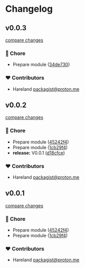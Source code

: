 # Changelog


## v0.0.3

[compare changes](https://github.com/hareland/nuxt-ai/compare/v0.0.2...v0.0.3)

### 🏡 Chore

- Prepare module ([34de730](https://github.com/hareland/nuxt-ai/commit/34de730))

### ❤️ Contributors

- Hareland <packagist@proton.me>

## v0.0.2

[compare changes](https://github.com/hareland/nuxt-ai/compare/v0.0.1...v0.0.2)

### 🏡 Chore

- Prepare module ([45242f4](https://github.com/hareland/nuxt-ai/commit/45242f4))
- Prepare module ([1cb29f4](https://github.com/hareland/nuxt-ai/commit/1cb29f4))
- **release:** V0.0.1 ([d18cfce](https://github.com/hareland/nuxt-ai/commit/d18cfce))

### ❤️ Contributors

- Hareland <packagist@proton.me>

## v0.0.1

[compare changes](https://github.com/hareland/nuxt-ai/compare/v0.0.1...v0.0.1)

### 🏡 Chore

- Prepare module ([45242f4](https://github.com/hareland/nuxt-ai/commit/45242f4))
- Prepare module ([1cb29f4](https://github.com/hareland/nuxt-ai/commit/1cb29f4))

### ❤️ Contributors

- Hareland <packagist@proton.me>

